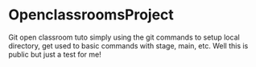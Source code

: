 # OpenclassroomsProject
Git open classroom tuto
simply using the git commands to setup local directory, get used to basic commands with stage, main, etc.
Well this is public but just a test for me!

